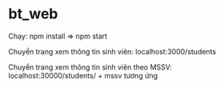 # bt_web
Chạy: npm install => npm start

Chuyển trang xem thông tin sinh viên: localhost:3000/students

Chuyển trang xem thông tin sinh viên theo MSSV: localhost:30000/students/ + mssv tương ứng
